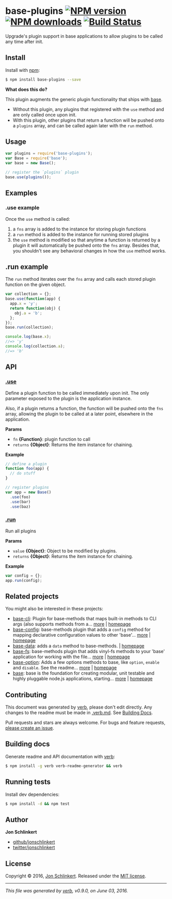 # base-plugins [![NPM version](https://img.shields.io/npm/v/base-plugins.svg?style=flat)](https://www.npmjs.com/package/base-plugins) [![NPM downloads](https://img.shields.io/npm/dm/base-plugins.svg?style=flat)](https://npmjs.org/package/base-plugins) [![Build Status](https://img.shields.io/travis/node-base/base-plugins.svg?style=flat)](https://travis-ci.org/node-base/base-plugins)

Upgrade's plugin support in base applications to allow plugins to be called any time after init.

## Install

Install with [npm](https://www.npmjs.com/):

```sh
$ npm install base-plugins --save
```

**What does this do?**

This plugin augments the generic plugin functionality that ships with [base](https://github.com/node-base/base).

* Without this plugin, any plugins that registered with the `use` method and are only called once upon init.
* With this plugin, other plugins that return a function will be pushed onto a `plugins` array, and can be called again later with the `run` method.

## Usage

```js
var plugins = require('base-plugins');
var Base = require('base');
var base = new Base();

// register the `plugins` plugin
base.use(plugins());
```

## Examples

### .use example

Once the `use` method is called:

1. a `fns` array is added to the instance for storing plugin functions
2. a `run` method is added to the instance for running stored plugins
3. the `use` method is modified so that anytime a function is returned by a plugin it will automatically be pushed onto the `fns` array. Besides that, you shouldn't see any behavioral changes in how the `use` method works.

## .run example

The `run` method iterates over the `fns` array and calls each stored plugin function on the given object.

```js
var collection = {};
base.use(function(app) {
  app.x = 'y';
  return function(obj) {
    obj.a = 'b';
  };
});
base.run(collection);

console.log(base.x);
//=> 'y'
console.log(collection.a);
//=> 'b'
```

## API

### [.use](index.js#L48)

Define a plugin function to be called immediately upon init. The only parameter exposed to the plugin is the application instance.

Also, if a plugin returns a function, the function will be pushed
onto the `fns` array, allowing the plugin to be called at a
later point, elsewhere in the application.

**Params**

* `fn` **{Function}**: plugin function to call
* `returns` **{Object}**: Returns the item instance for chaining.

**Example**

```js
// define a plugin
function foo(app) {
  // do stuff
}

// register plugins
var app = new Base()
  .use(foo)
  .use(bar)
  .use(baz)
```

### [.run](index.js#L63)

Run all plugins

**Params**

* `value` **{Object}**: Object to be modified by plugins.
* `returns` **{Object}**: Returns the item instance for chaining.

**Example**

```js
var config = {};
app.run(config);
```

## Related projects

You might also be interested in these projects:

* [base-cli](https://www.npmjs.com/package/base-cli): Plugin for base-methods that maps built-in methods to CLI args (also supports methods from a… [more](https://www.npmjs.com/package/base-cli) | [homepage](https://github.com/node-base/base-cli)
* [base-config](https://www.npmjs.com/package/base-config): base-methods plugin that adds a `config` method for mapping declarative configuration values to other 'base'… [more](https://www.npmjs.com/package/base-config) | [homepage](https://github.com/node-base/base-config)
* [base-data](https://www.npmjs.com/package/base-data): adds a `data` method to base-methods. | [homepage](https://github.com/node-base/base-data)
* [base-fs](https://www.npmjs.com/package/base-fs): base-methods plugin that adds vinyl-fs methods to your 'base' application for working with the file… [more](https://www.npmjs.com/package/base-fs) | [homepage](https://github.com/node-base/base-fs)
* [base-option](https://www.npmjs.com/package/base-option): Adds a few options methods to base, like `option`, `enable` and `disable`. See the readme… [more](https://www.npmjs.com/package/base-option) | [homepage](https://github.com/node-base/base-option)
* [base](https://www.npmjs.com/package/base): base is the foundation for creating modular, unit testable and highly pluggable node.js applications, starting… [more](https://www.npmjs.com/package/base) | [homepage](https://github.com/node-base/base)

## Contributing

This document was generated by [verb](https://github.com/verbose/verb), please don't edit directly. Any changes to the readme must be made in [.verb.md](.verb.md). See [Building Docs](#building-docs).

Pull requests and stars are always welcome. For bugs and feature requests, [please create an issue](https://github.com/node-base/base-plugins/issues/new).

## Building docs

Generate readme and API documentation with [verb](https://github.com/verbose/verb):

```sh
$ npm install -g verb verb-readme-generator && verb
```

## Running tests

Install dev dependencies:

```sh
$ npm install -d && npm test
```

## Author

**Jon Schlinkert**

* [github/jonschlinkert](https://github.com/jonschlinkert)
* [twitter/jonschlinkert](http://twitter.com/jonschlinkert)

## License

Copyright © 2016, [Jon Schlinkert](https://github.com/jonschlinkert).
Released under the [MIT license](https://github.com/node-base/base-plugins/blob/master/LICENSE).

***

_This file was generated by [verb](https://github.com/verbose/verb), v0.9.0, on June 03, 2016._